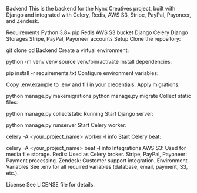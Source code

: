Backend
This is the backend for the Nynx Creatives project, built with Django and integrated with Celery, Redis, AWS S3, Stripe, PayPal, Payoneer, and Zendesk.


Requirements
Python 3.8+
pip
Redis
AWS S3 bucket
Django
Celery
Django Storages
Stripe, PayPal, Payoneer accounts
Setup
Clone the repository:


git clone <repo-url>
cd Backend
Create a virtual environment:


python -m venv venv
source venv/bin/activate
Install dependencies:


pip install -r requirements.txt
Configure environment variables:


Copy .env.example to .env and fill in your credentials.
Apply migrations:


python manage.py makemigrations
python manage.py migrate
Collect static files:


python manage.py collectstatic
Running
Start Django server:


python manage.py runserver
Start Celery worker:


celery -A <your_project_name> worker -l info
Start Celery beat:


celery -A <your_project_name> beat -l info
Integrations
AWS S3: Used for media file storage.
Redis: Used as Celery broker.
Stripe, PayPal, Payoneer: Payment processing.
Zendesk: Customer support integration.
Environment Variables
See .env for all required variables (database, email, payment, S3, etc.).


License
See LICENSE file for details.